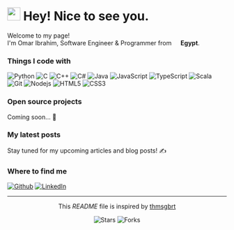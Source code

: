 <h1><img src="https://emojis.slackmojis.com/emojis/images/1531849430/4246/blob-sunglasses.gif?1531849430" width="30"/> Hey! Nice to see you.</h1>  

<p>Welcome to my page! </br>  
I'm Omar Ibrahim, Software Engineer & Programmer from <img src="https://cdn-icons-png.flaticon.com/512/197/197555.png" width="13"/> <b>Egypt</b>.  
</p>  

<h3>Things I code with</h3>  
<p>  
<img alt="Python" src="https://img.shields.io/badge/-Python-3776AB?style=flat-square&logo=python&logoColor=white" />  
<img alt="C" src="https://img.shields.io/badge/-C-A8B9CC?style=flat-square&logo=c&logoColor=white" />  
<img alt="C++" src="https://img.shields.io/badge/-C++-00599C?style=flat-square&logo=c%2B%2B&logoColor=white" />  
<img alt="C#" src="https://img.shields.io/badge/-C%23-239120?style=flat-square&logo=c-sharp&logoColor=white" />  
<img alt="Java" src="https://img.shields.io/badge/-Java-007396?style=flat-square&logo=java&logoColor=white" />  
<img alt="JavaScript" src="https://img.shields.io/badge/-JavaScript-F7DF1E?style=flat-square&logo=javascript&logoColor=black" />  
<img alt="TypeScript" src="https://img.shields.io/badge/-TypeScript-007ACC?style=flat-square&logo=typescript&logoColor=white" />  
<img alt="Scala" src="https://img.shields.io/badge/-Scala-DC322F?style=flat-square&logo=scala&logoColor=white" />  
<img alt="Git" src="https://img.shields.io/badge/-Git-F05032?style=flat-square&logo=git&logoColor=white" />  
<img alt="Nodejs" src="https://img.shields.io/badge/-Nodejs-43853d?style=flat-square&logo=Node.js&logoColor=white" />  
<img alt="HTML5" src="https://img.shields.io/badge/-HTML5-E34F26?style=flat-square&logo=html5&logoColor=white" />  
<img alt="CSS3" src="https://img.shields.io/badge/-CSS3-1572B6?style=flat-square&logo=css3&logoColor=white" />  
</p>  

<h3>Open source projects</h3>  
<p>Coming soon... 🚀</p>  

<h3>My latest posts</h3>  
<p>Stay tuned for my upcoming articles and blog posts! ✍️</p>  

<h3>Where to find me</h3>  
<p>  
<a href="https://github.com/Omar0903" target="_blank"><img alt="Github" src="https://img.shields.io/badge/GitHub-%2312100E.svg?&style=for-the-badge&logo=Github&logoColor=white" /></a>  
<a href="https://www.linkedin.com/in/" target="_blank"><img alt="LinkedIn" src="https://img.shields.io/badge/linkedin-%230077B5.svg?&style=for-the-badge&logo=linkedin&logoColor=white" /></a>  
</p>  

------------  
<p align="center">This <i>README</i> file is inspired by <a href="https://github.com/thmsgbrt">thmsgbrt</a></p>  
<p align="center"><img alt="Stars" src="https://img.shields.io/github/stars/Omar0903/Omar0903?style=flat-square&labelColor=343b41"/> <img alt="Forks" src="https://img.shields.io/github/forks/Omar0903/Omar0903?style=flat-square&labelColor=343b41"/></p>  
